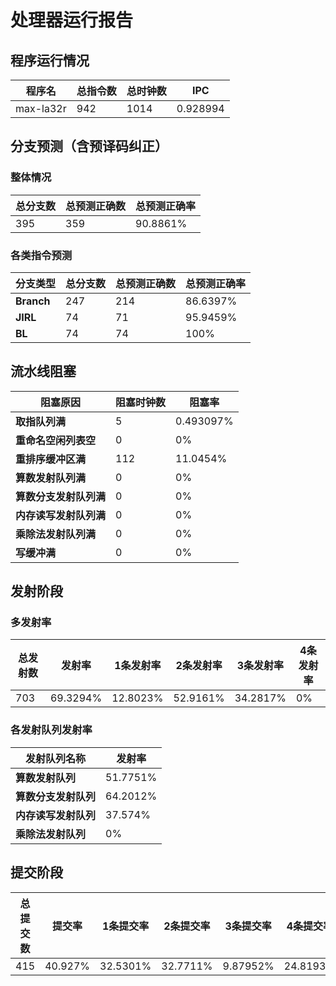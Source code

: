 # 处理器运行报告
## 程序运行情况
|程序名|总指令数|总时钟数|IPC|
|---|---|---|---|
|max-la32r|942|1014|0.928994|

## 分支预测（含预译码纠正）
### 整体情况
|总分支数|总预测正确数|总预测正确率|
|---|---|---|
|395|359|90.8861%|

### 各类指令预测
|分支类型|总分支数|总预测正确数|总预测正确率|
|---|---|---|---|
|**Branch**| 247 | 214 | 86.6397%|
|**JIRL**| 74 | 71 | 95.9459%|
|**BL**| 74 | 74 | 100%|

## 流水线阻塞
|阻塞原因|阻塞时钟数|阻塞率|
|---|---|---|
|**取指队列满**| 5 | 0.493097%|
|**重命名空闲列表空**|0 | 0%|
|**重排序缓冲区满**|112 | 11.0454%|
|**算数发射队列满**|0 | 0%|
|**算数分支发射队列满**|0 | 0%|
|**内存读写发射队列满**|0 | 0%|
|**乘除法发射队列满**|0 | 0%|
|**写缓冲满**|0 | 0%|

## 发射阶段
### 多发射率
|总发射数|发射率|1条发射率|2条发射率|3条发射率|4条发射率|
|---|---|---|---|---|---|
|703|69.3294%|12.8023%|52.9161%|34.2817%|0%|

### 各发射队列发射率
|发射队列名称|发射率|
|---|---|
|**算数发射队列**|51.7751%|
|**算数分支发射队列**|64.2012%|
|**内存读写发射队列**|37.574%|
|**乘除法发射队列**|0%|

## 提交阶段
|总提交数|提交率|1条提交率|2条提交率|3条提交率|4条提交率|
|---|---|---|---|---|---|
|415|40.927%|32.5301%|32.7711%|9.87952%|24.8193%|

